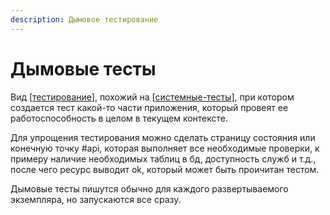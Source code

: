 ```yaml
---
description: Дымовое тестирование
---
```

# Дымовые тесты

Вид [[тестирование]], похожий на [[системные-тесты]], при котором создается тест какой-то части приложения, который провеят ее работоспособность в целом в текущем контексте.

Для упрощения тестирования можно сделать страницу состояния или конечную точку #api, которая выполняет все необходимые проверки, к примеру наличие необходимых таблиц в бд, доступность служб и т.д., после чего ресурс выводит ok, который может быть проичитан тестом.

Дымовые тесты пишутся обычно для каждого развертываемого экземпляра, но запускаются все сразу.

[//begin]: # "Autogenerated link references for markdown compatibility"
[тестирование]: ../lists/тестирование "Основные принципы тестровния"
[системные-тесты]: системные-тесты "Системные тесты"
[//end]: # "Autogenerated link references"